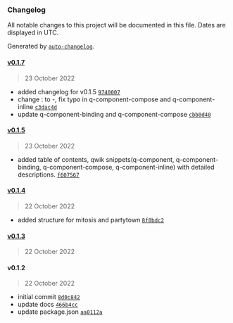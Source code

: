 ### Changelog

All notable changes to this project will be documented in this file. Dates are displayed in UTC.

Generated by [`auto-changelog`](https://github.com/CookPete/auto-changelog).

#### [v0.1.7](https://github.com/qwik-design/vscode-qwik-snippets/compare/v0.1.5...v0.1.7)

> 23 October 2022

- added changelog for v0.1.5 [`9740007`](https://github.com/qwik-design/vscode-qwik-snippets/commit/97400074e3365a5c9acb8bc3fb786acfb1e14380)
- change : to -, fix typo in q-component-compose and q-component-inline [`c3dac4d`](https://github.com/qwik-design/vscode-qwik-snippets/commit/c3dac4da3b8f7b9c3be764e7faec3959448fe961)
- update q-component-binding and q-component-compose [`cbb0d40`](https://github.com/qwik-design/vscode-qwik-snippets/commit/cbb0d407814f5560982d50bf35dbfb8b6357849a)

#### [v0.1.5](https://github.com/qwik-design/vscode-qwik-snippets/compare/v0.1.4...v0.1.5)

> 23 October 2022

- added table of contents, qwik snippets(q-component, q-component-binding, q-component-compose, q-component-inline) with detailed descriptions. [`f607567`](https://github.com/qwik-design/vscode-qwik-snippets/commit/f6075671fa90ccee92dbf12f35ef6e198e70f45a)

#### [v0.1.4](https://github.com/qwik-design/vscode-qwik-snippets/compare/v0.1.3...v0.1.4)

> 22 October 2022

- added structure for mitosis and partytown [`8f0bdc2`](https://github.com/qwik-design/vscode-qwik-snippets/commit/8f0bdc292db0a8108ebb99517debc8295cfe0e08)

#### [v0.1.3](https://github.com/qwik-design/vscode-qwik-snippets/compare/v0.1.2...v0.1.3)

> 22 October 2022

#### v0.1.2

> 22 October 2022

- initial commit [`8d0c842`](https://github.com/qwik-design/vscode-qwik-snippets/commit/8d0c842e7b21e268694b38f2a13cf6226428a5f8)
- update docs [`466b4cc`](https://github.com/qwik-design/vscode-qwik-snippets/commit/466b4cc7f3c73bf1e1109f40d07628406539cfe0)
- update package.json [`aa0112a`](https://github.com/qwik-design/vscode-qwik-snippets/commit/aa0112a207891e3eceeae9d0fb003b4f7317995b)
